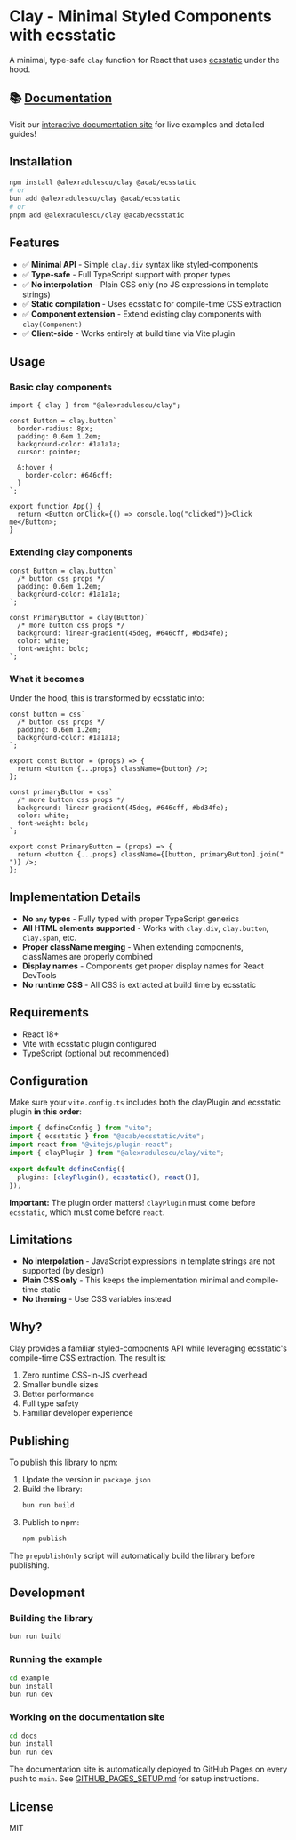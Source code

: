 # Clay - Minimal Styled Components with ecsstatic

A minimal, type-safe `clay` function for React that uses [ecsstatic](https://ecsstatic.dev) under the hood.

## 📚 [Documentation](https://alexradulescu.github.io/clay/)

Visit our [interactive documentation site](https://alexradulescu.github.io/clay/) for live examples and detailed guides!

## Installation

```bash
npm install @alexradulescu/clay @acab/ecsstatic
# or
bun add @alexradulescu/clay @acab/ecsstatic
# or
pnpm add @alexradulescu/clay @acab/ecsstatic
```

## Features

- ✅ **Minimal API** - Simple `clay.div` syntax like styled-components
- ✅ **Type-safe** - Full TypeScript support with proper types
- ✅ **No interpolation** - Plain CSS only (no JS expressions in template strings)
- ✅ **Static compilation** - Uses ecsstatic for compile-time CSS extraction
- ✅ **Component extension** - Extend existing clay components with `clay(Component)`
- ✅ **Client-side** - Works entirely at build time via Vite plugin

## Usage

### Basic clay components

```tsx
import { clay } from "@alexradulescu/clay";

const Button = clay.button`
  border-radius: 8px;
  padding: 0.6em 1.2em;
  background-color: #1a1a1a;
  cursor: pointer;

  &:hover {
    border-color: #646cff;
  }
`;

export function App() {
  return <Button onClick={() => console.log("clicked")}>Click me</Button>;
}
```

### Extending clay components

```tsx
const Button = clay.button`
  /* button css props */
  padding: 0.6em 1.2em;
  background-color: #1a1a1a;
`;

const PrimaryButton = clay(Button)`
  /* more button css props */
  background: linear-gradient(45deg, #646cff, #bd34fe);
  color: white;
  font-weight: bold;
`;
```

### What it becomes

Under the hood, this is transformed by ecsstatic into:

```tsx
const button = css`
  /* button css props */
  padding: 0.6em 1.2em;
  background-color: #1a1a1a;
`;

export const Button = (props) => {
  return <button {...props} className={button} />;
};

const primaryButton = css`
  /* more button css props */
  background: linear-gradient(45deg, #646cff, #bd34fe);
  color: white;
  font-weight: bold;
`;

export const PrimaryButton = (props) => {
  return <button {...props} className={[button, primaryButton].join(" ")} />;
};
```

## Implementation Details

- **No `any` types** - Fully typed with proper TypeScript generics
- **All HTML elements supported** - Works with `clay.div`, `clay.button`, `clay.span`, etc.
- **Proper className merging** - When extending components, classNames are properly combined
- **Display names** - Components get proper display names for React DevTools
- **No runtime CSS** - All CSS is extracted at build time by ecsstatic

## Requirements

- React 18+
- Vite with ecsstatic plugin configured
- TypeScript (optional but recommended)

## Configuration

Make sure your `vite.config.ts` includes both the clayPlugin and ecsstatic plugin **in this order**:

```ts
import { defineConfig } from "vite";
import { ecsstatic } from "@acab/ecsstatic/vite";
import react from "@vitejs/plugin-react";
import { clayPlugin } from "@alexradulescu/clay/vite";

export default defineConfig({
  plugins: [clayPlugin(), ecsstatic(), react()],
});
```

**Important:** The plugin order matters! `clayPlugin` must come before `ecsstatic`, which must come before `react`.

## Limitations

- **No interpolation** - JavaScript expressions in template strings are not supported (by design)
- **Plain CSS only** - This keeps the implementation minimal and compile-time static
- **No theming** - Use CSS variables instead

## Why?

Clay provides a familiar styled-components API while leveraging ecsstatic's compile-time CSS extraction. The result is:

1. Zero runtime CSS-in-JS overhead
2. Smaller bundle sizes
3. Better performance
4. Full type safety
5. Familiar developer experience

## Publishing

To publish this library to npm:

1. Update the version in `package.json`
2. Build the library:
   ```bash
   bun run build
   ```
3. Publish to npm:
   ```bash
   npm publish
   ```

The `prepublishOnly` script will automatically build the library before publishing.

## Development

### Building the library
```bash
bun run build
```

### Running the example
```bash
cd example
bun install
bun run dev
```

### Working on the documentation site
```bash
cd docs
bun install
bun run dev
```

The documentation site is automatically deployed to GitHub Pages on every push to `main`. See [GITHUB_PAGES_SETUP.md](./GITHUB_PAGES_SETUP.md) for setup instructions.

## License

MIT
